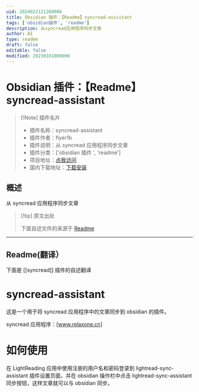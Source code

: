 ```yaml
---
uid: 2024022121260006
title: Obsidian 插件：【Readme】syncread-assistant
tags: ['obsidian插件', 'readme']
description: 从syncread应用程序同步文章
author: AI
type: readme
draft: false
editable: false
modified: 20230101000000
---
```


# Obsidian 插件：【Readme】syncread-assistant

> [!Note] 插件名片
> - 插件名称：syncread-assistant
> - 插件作者：flyer1b
> - 插件说明：从 syncread 应用程序同步文章
> - 插件分类：['obsidian 插件 ', 'readme']
> - 项目地址：[点我访问](https://github.com/flyer1b/LightRead-master)
> - 国内下载地址：[下载安装](https://pkmer.cn/products/plugin/pluginMarket/?syncread)

## 概述

从 syncread 应用程序同步文章

> [!tip] 原文出处
>
>下面自述文件的来源于 [Readme](https://ghproxy.net/https://raw.githubusercontent.com/flyer1b/LightRead-master/main/README.md)

---

## Readme(翻译）

下面是 [[syncread]] 插件的自述翻译

# syncread-assistant

这是一个用于将 syncread 应用程序中的文章同步到 obsidian 的插件。

syncread 应用程序：[www.relaxone.cn]

# 如何使用

在 LightReading 应用中使用注册的用户名和密码登录到 lightread-sync-assistant 插件设置页面，并在 obsidian 操作栏中点击 lightread-sync-assistant 同步按钮，这样文章就可以与 obsidian 同步。
